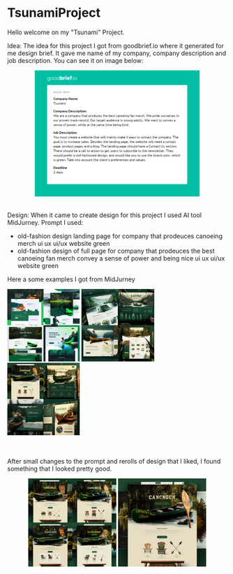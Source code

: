 # TsunamiProject

Hello welcome on my "Tsunami" Project.

Idea:
The idea for this project I got from goodbrief.io where it generated for me design brief. It gave me name of my company, company description and job description. You can see it on image below:

<div align="center" width="100%">
  <img src="https://github.com/MateuszSojkaCode/TsunamiProject/blob/master/goodbrief.png" width="75%">
</div>

<br>

Design:
When it came to create design for this project I used AI tool MidJurney.
Prompt I used:
  - old-fashion design landing page for company that prodeuces canoeing merch ui ux ui/ux website green
  - old-fashion design of full page for company that prodeuces the best canoeing fan merch convey a sense of power and being nice ui ux ui/ux website green
  
Here a some examples I got from MidJurney
<div align="center width="100">
  <img src="https://github.com/MateuszSojkaCode/TsunamiProject/blob/master/files/MatthewJay_modern_landing_page_for_company_that_prodeuces_canoe_3c304e67-a671-4693-818c-2f6d69d2e1a7.png" width="33%">
  <img src="https://github.com/MateuszSojkaCode/TsunamiProject/blob/master/files/MatthewJay_design_of_full_page_for_company_that_prodeuces_the_b_2a0c18bf-30c9-4ba0-95d3-695a063f6c27.png" width="33%">
  <img src="https://github.com/MateuszSojkaCode/TsunamiProject/blob/master/files/MatthewJay_old-fashion_design_of_full_page_for_company_that_pro_c4538f86-e43c-479a-8e5c-ba22444ef5ba.png" width="33%">
</div>

<br>
<br>

After small changes to the prompt and rerolls of design that I liked, I found something that I looked pretty good. 
<div align="center" width="80%">
   <img src="https://github.com/MateuszSojkaCode/TsunamiProject/blob/master/files/MatthewJay_old-fashion_design_of_full_page_for_company_that_pro_428a1c3f-c0fc-4eb0-bebd-ec07c4518b48.png" width="40%">
   <img src="https://github.com/MateuszSojkaCode/TsunamiProject/blob/master/files/MatthewJay_old-fashion_design_of_full_page_for_company_that_pro_3f6fec0f-d99a-4d39-8c60-b411a1ead9ae.png" width="40%">                            
</div>             

<br>
<br>
<br>


                               
